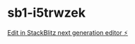 # sb1-i5trwzek

[Edit in StackBlitz next generation editor ⚡️](https://stackblitz.com/~/github.com/fehrigeorge/sb1-i5trwzek)